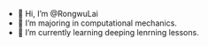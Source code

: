 - 👋 Hi, I’m @RongwuLai
- 👀 I’m majoring in computational mechanics.
- 🌱 I’m currently learning deeping lenrning lessons.

<!---
RongwuLai/RongwuLai is a ✨ special ✨ repository because its `README.md` (this file) appears on your GitHub profile.
You can click the Preview link to take a look at your changes.
--->

